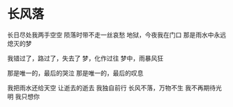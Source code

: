 # 长风落

长日尽处我两手空空
陨落时带不走一丝哀愁
地狱，今夜我在门口
那是雨水中永远熄灭的梦

我错过了，路过了，失去了
梦，化作过往
梦中，雨暴风狂

那是唯一的，最后的哭泣
那是唯一的，最后的叹息

我把雨水还给天空
让逝去的逝去
我独自前行
长风不落，万物不生
我不再期待光明
我只想你

